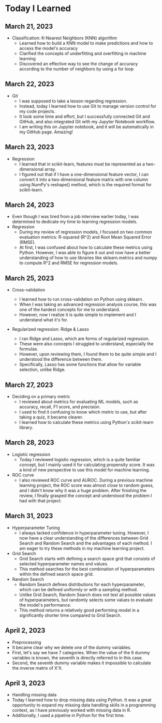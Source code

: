 # Today I Learned

## March 21, 2023

- Classification: K-Nearest Neighbors (KNN) algorithm
  - Learned how to build a KNN model to make predictions and how to access the model's accuracy
  - Clarified the concepts of underfitting and overfitting in machine learning
  - Discovered an effective way to see the change of accuracy according to the number of neighbors by using a for loop

## March 22, 2023

- Git
  - I was supposed to take a lesson regarding regression.
  - Instead, today I learned how to use Git to manage version control for my code projects.
  - It took some time and effort, but I successfully connected Git and GitHub, and also integrated Git with my Jupyter Notebook workflow.
  - I am writing this on Jupyter notebook, and it will be automatically in my GitHub page. Amazing!
  
## March 23, 2023

- Regression
  - I learned that in scikit-learn, features must be represented as a two-dimensional array.
  - I figured out that if I have a one-dimensional feature vector, I can convert it into a two-dimensional feature matrix with one column using NumPy's reshape() method, which is the required format for scikit-learn.

## March 24, 2023

- Even though I was tired from a job interview earlier today, I was determined to dedicate my time to learning regression models.
- Regression
  - During my review of regression models, I focused on two common evaluation metrics: R-squared (R^2) and Root Mean Squared Error (RMSE).
  - At first, I was confused about how to calculate these metrics using Python. However, I was able to figure it out and now have a better understanding of how to use libraries like sklearn.metrics and numpy to compute R^2 and RMSE for regression models.
  
## March 25, 2023

- Cross-validation
  - I learned how to run cross-validation on Python using sklearn.
  - When I was taking an advanced regression analysis course, this was one of the hardest concepts for me to understand.
  - However, now I realize it is quite simple to implement and I understand what it's for.

- Regularized regression: Ridge & Lasso
  - I ran Ridge and Lasso, which are forms of regularized regression.
  - These were also concepts I struggled to understand, especially the formulas.
  - However, upon reviewing them, I found them to be quite simple and I understood the difference between them.
  - Specifically, Lasso has some functions that allow for variable selection, unlike Ridge.
  
## March 27, 2023

- Deciding on a primary metric
  - I reviewed about metrics for evaluating ML models, such as accuracy, recall, F1 score, and precision.
  - I used to find it confusing to know which metric to use, but after taking a quiz, it became clearer.
  - I learned how to calculate these metrics using Python's scikit-learn library.
   
## March 28, 2023

- Logistic regression
  - Today I reviewed logistic regression, which is a quite familiar concept, but I mainly used it for calculating propensity score. It was a kind of new perspective to use this model for machine learning.
- ROC curve
  - I also reviewed ROC curve and AUROC. During a previous machine learning project, the ROC score was almost close to random guess, and I didn't know why it was a huge problem. After finishing the review, I finally grasped the concept and understood the problem I had with that project.
   
## March 31, 2023

- Hyperparameter Tuning
  - I always lacked confidence in hyperparameter tuning. However, I now have a clear understanding of the differences between Grid Search and Random Search and the advantages of each method. I am eager to try these methods in my machine learning project.
- Grid Search
  - Grid Search starts with defining a search space grid that consists of selected hyperparameter names and values.
  - This method searches for the best combination of hyperparameters within the defined search space grid.
- Random Search
  - Random Search defines distributions for each hyperparameter, which can be defined uniformly or with a sampling method.
  - Unlike Grid Search, Random Search does not test all possible values of hyperparameters, but randomly selects some values to evaluate the model's performance.
  - This method returns a relatively good performing model in a significantly shorter time compared to Grid Search.
 
 ## April 2, 2023
 - Preprocessing
  - It became clear why we delete one of the dummy variables.
  - First, let's say we have 7 categories. When the value of the 6 dummy variables is known, the seventh is directly referred to in this case.
  - Second, the seventh dummy variable makes it impossible to calculate the inverse matrix of X'X.
  
 ## April 3, 2023
 - Handling missing data
  - Today I learned how to drop missing data using Python. It was a great opportunity to expand my missing data handling skills in a programming context, as I have previously worked with missing data in R.
  - Additionally, I used a pipeline in Python for the first time.